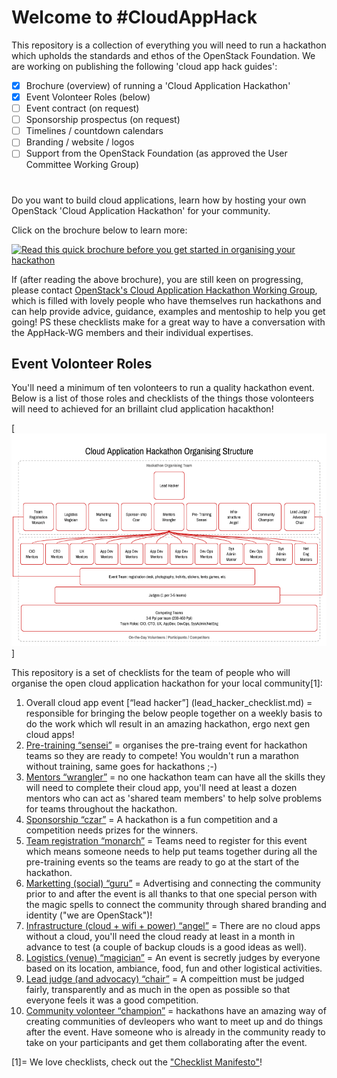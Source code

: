 # Welcome to #CloudAppHack

This repository is a collection of everything you will need to run a hackathon which upholds the standards and ethos of the OpenStack Foundation.  We are working on publishing the following 'cloud app hack guides':

 - [x] Brochure (overview) of running a 'Cloud Application Hackathon'
 - [x] Event Volonteer Roles (below)
 - [ ] Event contract (on request)
 - [ ] Sponsorship prospectus (on request)
 - [ ] Timelines / countdown calendars
 - [ ] Branding / website / logos
 - [ ] Support from the OpenStack Foundation (as approved the User Committee Working Group)
 
# 

Do you want to build cloud applications, learn how by hosting your own OpenStack 'Cloud Application Hackathon' for your community.

Click on the brochure below to learn more:

[![Read this quick brochure before you get started in organising your hackathon](https://pbs.twimg.com/media/CkFOue5WYAAB1pK.jpg)](https://docs.google.com/presentation/d/1dK7d3A2pQ9iv3VxoVvAF1x4m7d10cZUc-q4F2e95GgQ/pub?start=true&loop=true&delayms=3000)

If (after reading the above brochure), you are still keen on progressing, please contact [OpenStack's Cloud Application Hackathon Working Group](https://wiki.openstack.org/wiki/CloudAppHack-WG), which is filled with lovely people who have themselves run hackathons and can help provide advice, guidance, examples and mentoship to help you get going!  PS these checklists make for a great way to have a conversation with the AppHack-WG members and their individual expertises.

## Event Volonteer Roles
You'll need a minimum of ten volonteers to run a quality hackathon event.  Below is a list of those roles and checklists of the things those volonteers will need to achieved for an brillaint clud application hacakthon!

[![the community members you'll want to recruit to help run an excellent cloud application hackathon](/event-org-structure-cloudapphack.png)]

This repository is a set of checklists for the team of people who will organise the open cloud application hackathon for your local community[1]:

 1. Overall cloud app event [“lead hacker”] (lead_hacker_checklist.md) = responsible for bringing the below people together on a weekly basis to do the work which wll result in an amazing hackathon, ergo next gen cloud apps!
 2. [Pre-training “sensei”](training_sensei_checklist.md) = organises the pre-traing event for hackathon teams so they are ready to compete!  You wouldn't run a marathon without training, same goes for hackathons ;-)
 3. [Mentors “wrangler”](mentors_wrangler_checklist.md) = no one hackathon team can have all the skills they will need to complete their cloud app, you'll need at least a dozen mentors who can act as 'shared team members' to help solve problems for teams throughout the hackathon.
 4. [Sponsorship “czar”](sponsorship_czar_checklist.md) = A hackathon is a fun competition and a competition needs prizes for the winners.
 5. [Team registration “monarch”](team_registration_monarch_checklist.md) = Teams need to register for this event which means someone needs to help put teams together during all the pre-training events so the teams are ready to go at the start of the hackathon.
 6. [Marketting (social) “guru”](marketting_guru_checklist.md) = Advertising and connecting the community prior to and after the event is all thanks to that one special person with the magic spells to connect the community through shared branding and identity ("we are OpenStack")!
 7. [Infrastructure (cloud + wifi + power) “angel”](infrastructure_angel_checklist.md) = There are no cloud apps without a cloud, you'll need the cloud ready at least in a month in advance to test (a couple of backup clouds is a good ideas as well).
 8. [Logistics (venue) “magician”](venue_magician_checklist.md) = An event is secretly judges by everyone based on its location, ambiance, food, fun and other logistical activities.  
 9. [Lead judge (and advocacy) “chair”](judges_chair_checklist.md) = A compeittion must be judged fairly, transparently and as much in the open as possible so that everyone feels it was a good competition. 
 10. [Community volonteer “champion”](community_volonteer_champion_checklist.md) = hackathons have an amazing way of creating communities of devleopers who want to meet up and do things after the event.  Have someone who is already in the community ready to take on your participants and get them collaborating after the event.

[1]= We love checklists, check out the ["Checklist Manifesto"](https://en.wikipedia.org/wiki/The_Checklist_Manifesto)!

